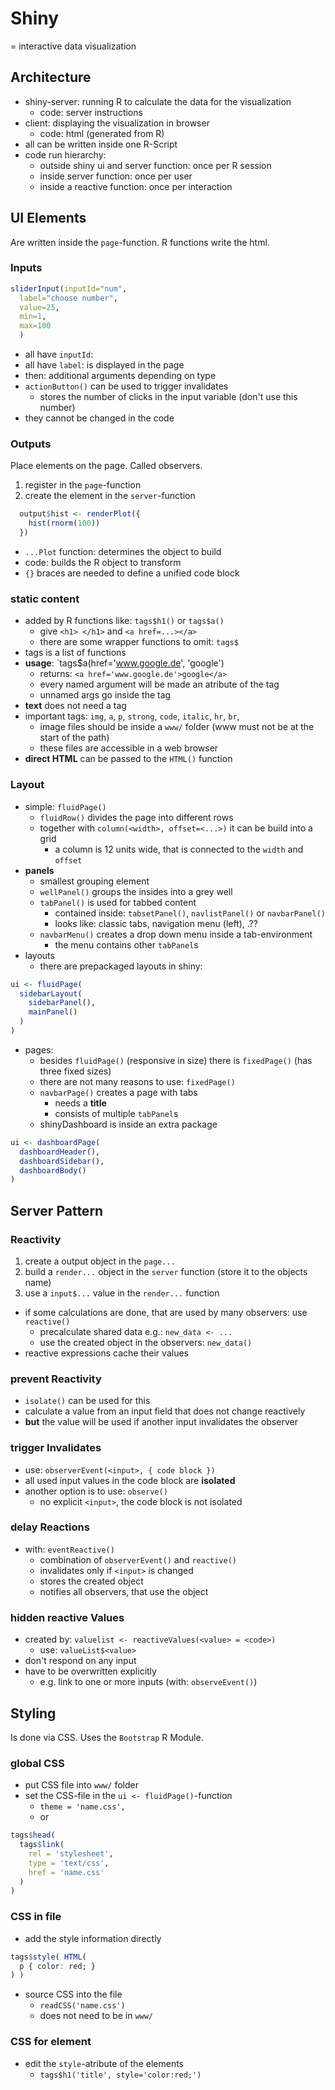 # Shiny

= interactive data visualization

## Architecture

* shiny-server: running R to calculate the data for the visualization 
    * code: server instructions
* client: displaying the visualization in browser
    * code: html (generated from R)
* all can be written inside one R-Script
* code run hierarchy:
    * outside shiny ui and server function: once per R session
    * inside server function: once per user
    * inside a reactive function: once per interaction

## UI Elements

Are written inside the `page`-function.
R functions write the html.

### Inputs

```R
sliderInput(inputId="num",
  label="choose number",
  value=25,
  min=1,
  max=100
  )
```

* all have `inputId`: 
* all have `label`: is displayed in the page
* then: additional arguments depending on type
* `actionButton()` can be used to trigger invalidates
    * stores the number of clicks in the input variable (don't use this number)
* they cannot be changed in the code

### Outputs

Place elements on the page. Called observers.

1. register in the `page`-function
2. create the element in the `server`-function

```R
  output$hist <- renderPlot({
    hist(rnorm(100))
  })
```

* `...Plot` function: determines the object to build
* code: builds the R object to transform
* `{}` braces are needed to define a unified code block

### static content

* added by R functions like: `tags$h1()` or `tags$a()`
    * give `<h1> </h1>` and `<a href=...></a>`
    * there are some wrapper functions to omit: `tags$`
* tags is a list of functions
* **usage**: `tags$a(href='www.google.de', 'google')
    * returns: `<a href='www.google.de'>google</a>`
    * every named argument will be made an atribute of the tag
    * unnamed args go inside the tag
* **text** does not need a tag
* important tags: `img`, `a`, `p`, `strong`, `code`, `italic`, `hr`, `br`, 
    * image files should be inside a `www/` folder (www must not be at the start of the path)
    * these files are accessible in a web browser
* **direct HTML** can be passed to the `HTML()` function

### Layout

* simple: `fluidPage()`
    * `fluidRow()` divides the page into different rows
    * together with `column(<width>, offset=<...>)` it can be build into a grid
        * a column is 12 units wide, that is connected to the `width` and `offset`
* **panels**
    * smallest grouping element
    * `wellPanel()` groups the insides into a grey well
    * `tabPanel()` is used for tabbed content
        * contained inside: `tabsetPanel()`, `navlistPanel()` or `navbarPanel()`
        * looks like: classic tabs, navigation menu (left), .??
    * `navbarMenu()` creates a drop down menu inside a tab-environment
        * the menu contains other `tabPanel`s
* layouts
    * there are prepackaged layouts in shiny:

```R
ui <- fluidPage(
  sidebarLayout(
    sidebarPanel(),
    mainPanel()
  )
)
```

* pages:
    * besides `fluidPage()` (responsive in size) there is `fixedPage()` (has three fixed sizes)
    * there are not many reasons to use: `fixedPage()`
    * `navbarPage()` creates a page with tabs
        * needs a **title**
        * consists of multiple `tabPanel`s
    * shinyDashboard is inside an extra package
```R
ui <- dashboardPage(
  dashboardHeader(),
  dashboardSidebar(),
  dashboardBody()
)
```

## Server Pattern 

### Reactivity

1. create a output object in the `page...`
2. build a `render...` object in the `server` function  (store it to the objects name)
3. use a `input$...` value in the `render...` function

* if some calculations are done, that are used by many observers: use `reactive()`
    * precalculate shared data e.g.: `new_data <- ...`
    * use the created object in the observers: `new_data()`
* reactive expressions cache their values

### prevent Reactivity  

* `isolate()` can be used for this
* calculate a value from an input field that does not change reactively
* **but** the value will be used if another input invalidates the observer

### trigger Invalidates

* use: `observerEvent(<input>, { code block })`
* all used input values in the code block are **isolated**
* another option is to use: `observe()`
    * no explicit `<input>`, the code block is not isolated

### delay Reactions

* with: `eventReactive()` 
    * combination of `observerEvent()` and `reactive()`
    * invalidates only if `<input>` is changed
    * stores the created object
    * notifies all observers, that use the object

### hidden reactive Values

* created by: `valuelist <- reactiveValues(<value> = <code>)`
    * use: `valueList$<value>`
* don't respond on any input
* have to be overwritten explicitly
    * e.g. link to one or more inputs (with: `observeEvent()`)

## Styling

Is done via CSS. Uses the `Bootstrap` R Module.

### global CSS  

* put CSS file into `www/` folder
* set the CSS-file in the `ui <- fluidPage()`-function
    * `theme = 'name.css',`
    * or  

```R
tags$head(
  tags$link(
    rel = 'stylesheet',
    type = 'text/css',
    href = 'name.css'
  )
)
```

### CSS in file 

* add the style information directly

```R
tags$style( HTML(
  p { color: red; }
) )
```

* source CSS into the file  
    * `readCSS('name.css')`
    * does not need to be in `www/`

### CSS for element

* edit the `style`-atribute of the elements 
    * `tags$h1('title', style='color:red;')`
